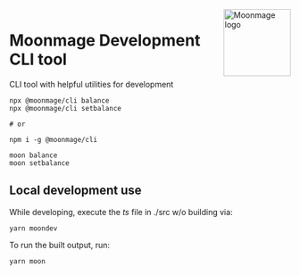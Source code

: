 <img src="https://github.com/MoonmageFarms/Moonmage-Brand-Assets/blob/main/MOON/moon-128x128.png" alt="Moonmage logo" align="right" width="120" />

# Moonmage Development CLI tool

CLI tool with helpful utilities for development

```
npx @moonmage/cli balance
npx @moonmage/cli setbalance

# or

npm i -g @moonmage/cli

moon balance
moon setbalance
```

## Local development use


While developing, execute the _ts_ file in ./src w/o building via:
```
yarn moondev
```

To run the built output, run:
```
yarn moon
```